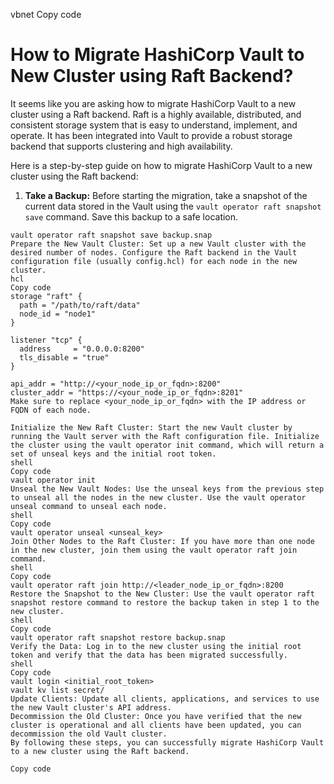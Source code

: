 vbnet
Copy code
# How to Migrate HashiCorp Vault to New Cluster using Raft Backend?

It seems like you are asking how to migrate HashiCorp Vault to a new cluster using a Raft backend. Raft is a highly available, distributed, and consistent storage system that is easy to understand, implement, and operate. It has been integrated into Vault to provide a robust storage backend that supports clustering and high availability.

Here is a step-by-step guide on how to migrate HashiCorp Vault to a new cluster using the Raft backend:

1. **Take a Backup:** Before starting the migration, take a snapshot of the current data stored in the Vault using the `vault operator raft snapshot save` command. Save this backup to a safe location.

```shell
vault operator raft snapshot save backup.snap
Prepare the New Vault Cluster: Set up a new Vault cluster with the desired number of nodes. Configure the Raft backend in the Vault configuration file (usually config.hcl) for each node in the new cluster.
hcl
Copy code
storage "raft" {
  path = "/path/to/raft/data"
  node_id = "node1"
}

listener "tcp" {
  address     = "0.0.0.0:8200"
  tls_disable = "true"
}

api_addr = "http://<your_node_ip_or_fqdn>:8200"
cluster_addr = "https://<your_node_ip_or_fqdn>:8201"
Make sure to replace <your_node_ip_or_fqdn> with the IP address or FQDN of each node.

Initialize the New Raft Cluster: Start the new Vault cluster by running the Vault server with the Raft configuration file. Initialize the cluster using the vault operator init command, which will return a set of unseal keys and the initial root token.
shell
Copy code
vault operator init
Unseal the New Vault Nodes: Use the unseal keys from the previous step to unseal all the nodes in the new cluster. Use the vault operator unseal command to unseal each node.
shell
Copy code
vault operator unseal <unseal_key>
Join Other Nodes to the Raft Cluster: If you have more than one node in the new cluster, join them using the vault operator raft join command.
shell
Copy code
vault operator raft join http://<leader_node_ip_or_fqdn>:8200
Restore the Snapshot to the New Cluster: Use the vault operator raft snapshot restore command to restore the backup taken in step 1 to the new cluster.
shell
Copy code
vault operator raft snapshot restore backup.snap
Verify the Data: Log in to the new cluster using the initial root token and verify that the data has been migrated successfully.
shell
Copy code
vault login <initial_root_token>
vault kv list secret/
Update Clients: Update all clients, applications, and services to use the new Vault cluster's API address.
Decommission the Old Cluster: Once you have verified that the new cluster is operational and all clients have been updated, you can decommission the old Vault cluster.
By following these steps, you can successfully migrate HashiCorp Vault to a new cluster using the Raft backend.

Copy code
